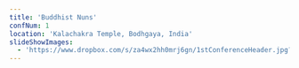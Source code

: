 ```yaml
---
title: 'Buddhist Nuns'
confNum: 1
location: 'Kalachakra Temple, Bodhgaya, India'
slideShowImages:
  - 'https://www.dropbox.com/s/za4wx2hh0mrj6gn/1stConferenceHeader.jpg?raw=1'
---
```

